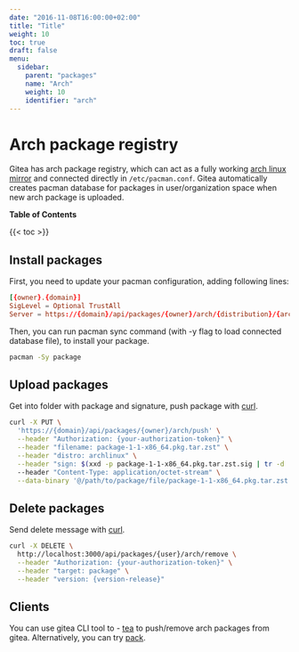 ```yaml
---
date: "2016-11-08T16:00:00+02:00"
title: "Title"
weight: 10
toc: true
draft: false
menu:
  sidebar:
    parent: "packages"
    name: "Arch"
    weight: 10
    identifier: "arch"
---
```


# Arch package registry

Gitea has arch package registry, which can act as a fully working [arch linux mirror](https://wiki.archlinux.org/title/mirrors) and connected directly in `/etc/pacman.conf`. Gitea automatically creates pacman database for packages in user/organization space when new arch package is uploaded.

**Table of Contents**

{{< toc >}}

## Install packages

First, you need to update your pacman configuration, adding following lines:

```conf
[{owner}.{domain}]
SigLevel = Optional TrustAll
Server = https://{domain}/api/packages/{owner}/arch/{distribution}/{architecture}
```

Then, you can run pacman sync command (with -y flag to load connected database file), to install your package.

```sh
pacman -Sy package
```

## Upload packages

Get into folder with package and signature, push package with [curl](https://curl.se/).

```sh
curl -X PUT \
  'https://{domain}/api/packages/{owner}/arch/push' \
  --header "Authorization: {your-authorization-token}" \
  --header "filename: package-1-1-x86_64.pkg.tar.zst" \
  --header "distro: archlinux" \
  --header "sign: $(xxd -p package-1-1-x86_64.pkg.tar.zst.sig | tr -d '\n')"
  --header "Content-Type: application/octet-stream" \
  --data-binary '@/path/to/package/file/package-1-1-x86_64.pkg.tar.zst'
```

## Delete packages

Send delete message with [curl](https://curl.se/).

```sh
curl -X DELETE \
  http://localhost:3000/api/packages/{user}/arch/remove \
  --header "Authorization: {your-authorization-token}" \
  --header "target: package" \
  --header "version: {version-release}"
```

## Clients

You can use gitea CLI tool to - [tea](https://gitea.com/gitea/tea) to push/remove arch packages from gitea. Alternatively, you can try [pack](https://fmnx.su/core/pack).

